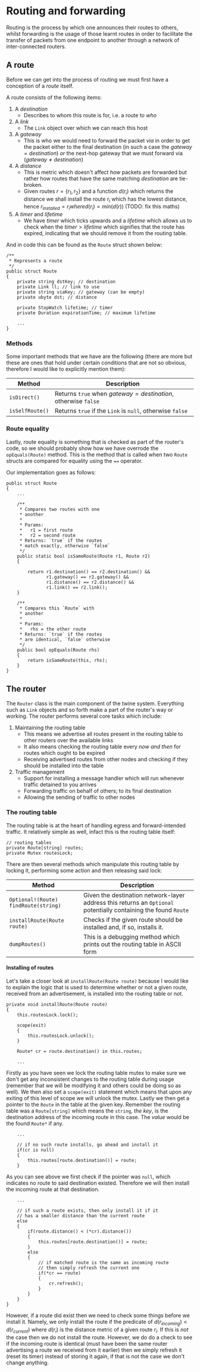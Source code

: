 Routing and forwarding
======================

Routing is the process by which one announces their routes to others, whilst forwarding is
the usage of those learnt routes in order to facilitate the transfer of packets from one
endpoint to another through a network of inter-connected routers.

## A route

Before we can get into the process of routing we must first have a conception of a _route_
itself.

A route consists of the following items:

1. A _destination_
    * Describes to whom this route is for, i.e. a route to _who_
2. A _link_
    * The `Link` object over which we can reach this host
3. A _gateway_
    * This is who we would need to forward the packet _via_ in
    order to get the packet either to the final destination (in
    such a case the $gateway = destination$) _or_ the next-hop
    gateway that we must forward via ($gateway \neq destination$)
4. A _distance_
    * This is metric which doesn't affect _how_ packets are
    forwarded but rather how routes that have the same matching
    _destination_ are tie-broken.
    * Given routes $r= \{r_1, r_2\}$ and a function $d(r_i)$
    which returns the distance we shall install the route $r_i$
    which has the lowest distance, hence $r_{installed} = r_i where d(r_i) = min(d(r))$ (TODO: fix this maths)
5. A _timer_ and _lifetime_
    * We have _timer_ which ticks upwards and a _lifetime_
    which allows us to check when the $timer > lifetime$ which
    signifies that the route has expired, indicating that
    we should remove it from the routing table.

And in code this can be found as the `Route` struct shown below:

```{.numberLines .d}
/** 
 * Represents a route
 */
public struct Route
{
    private string dstKey; // destination
    private Link ll; // link to use
    private string viaKey; // gateway (can be empty)
    private ubyte dst; // distance

    private StopWatch lifetime; // timer
    private Duration expirationTime; // maximum lifetime

    ...
}
```

### Methods

Some important methods that we have are the following (there are more but these are ones
that hold under certain conditions that are not so obvious, therefore I would like to
explicitly mention them):

| Method                 | Description                                                      |
|------------------------|------------------------------------------------------------------|
| `isDirect()`           | Returns `true` when $gateway = destination$, otherwise `false`   |
| `isSelfRoute()`        | Returns `true` if the `Link` is `null`, otherwise `false`        |

### Route equality

Lastly, route equality is something that is checked as part of the router's code, so we
should probably show how we have overrode the `opEquals(Route)` method. This is the method
that is called when two `Route` structs are compared for equality using the `==` operator.

Our implementation goes as follows:

```{.numberLines .d}
public struct Route
{
    ...

    /** 
     * Compares two routes with one
     * another
     *
     * Params:
     *   r1 = first route
     *   r2 = second route
     * Returns: `true` if the routes
     * match exactly, otherwise `false`
     */
    public static bool isSameRoute(Route r1, Route r2)
    {

        return r1.destination() == r2.destination() &&
               r1.gateway() == r2.gateway() && 
               r1.distance() == r2.distance() &&
               r1.link() == r2.link();
    }

    /** 
     * Compares this `Route` with
     * another
     *
     * Params:
     *   rhs = the other route
     * Returns: `true` if the routes
     * are identical, `false` otherwise
     */
    public bool opEquals(Route rhs)
    {
        return isSameRoute(this, rhs);
    }
}
```

## The router

The `Router` class is the main component of the twine system. Everything such as `Link` objects and so forth make a part of the
router's way or working. The router performs several core tasks which include:

1. Maintaining the routing table
    * This means we advertise all routes present in the routing table to other routers over the available links
    * It also means checking the routing table every _now and then_ for routes which ought to be expired
    * Receiving advertised routes from other nodes and checking if they should be installed into the table
2. Traffic management
    * Support for installing a message handler which will run whenever traffic detained to you arrives
    * Forwarding traffic on behalf of others; to its final destination
    * Allowing the sending of traffic to other nodes

### The routing table

The routing table is at the heart of handling egress and forward-intended traffic. It relatively simple as well,
infact this is the routing table itself:

```{.d}
// routing tables
private Route[string] routes;
private Mutex routesLock;
```

There are then several methods which manipulate this routing table by locking it, performing some action and then
releasing said lock:

| Method                                  | Description                                                      |
|-----------------------------------------|------------------------------------------------------------------|
| `Optional!(Route) findRoute(string)`    | Given the destination network-layer address this returns an `Optional` potentially containing the found `Route` |
| `installRoute(Route route)`             | Checks if the given route should be installed and, if so, installs it. |
| `dumpRoutes()`                          | This is a debugging method which prints out the routing table in ASCII form |

#### Installing of routes

Let's take a closer look at `installRoute(Route route)` because I would like to explain the logic that is used
to determine whether or not a given route, received from an advertisement, is installed into the routing table
or not.

```{.numberLines .d}
private void installRoute(Route route)
{
    this.routesLock.lock();

    scope(exit)
    {
        this.routesLock.unlock();
    }

    Route* cr = route.destination() in this.routes;

    ...
```

Firstly as you have seen we lock the routing table mutex to make sure we don't get any inconsistent changes
to the routing table during usage (remember that we will be modifying it and others could be doing so as
well). We then also set a `scope(exit)` statement which means that upon any exiting of this level of scope
we will unlock the mutex. Lastly we then get a pointer to the `Route` in the table at the given key. Remember
the routing table was a `Route[string]` which means the `string`, _the key_, is the destination address
of the incoming route in this case. The _value_ would be the found `Route*` if any.

```{.numberLines .d}
    ...

    // if no such route installs, go ahead and install it
    if(cr is null)
    {
        this.routes[route.destination()] = route;
    }
```

As you can see above we first check if the pointer was `null`, which indicates no route to said destination
existed. Therefore we will then install the incoming route at that destination.

```{.numberLines .d}
    ...

    // if such a route exists, then only install it if it
    // has a smaller distance than the current route
    else
    {
        if(route.distance() < (*cr).distance())
        {
            this.routes[route.destination()] = route;
        }
        else
        {
            // if matched route is the same as incoming route
            // then simply refresh the current one
            if(*cr == route)
            {
                cr.refresh();
            }
        }
    }
}
```

However, if a route did exist then we need to check some things before we install it. Namely, we only install
the route if the predicate of $d(r_{incoming}) < d(r_{current})$ where $d(r_i)$ is the distance metric of a given
route $r_i$. If this is _not_ the case then we do not install the route. However, we do do a check to see if
the incoming route is identical (must have been the same router advertising a route we received from it earlier)
then we simply refresh it (reset its timer) instead of storing it again, if that is not the case we don't change
anything.